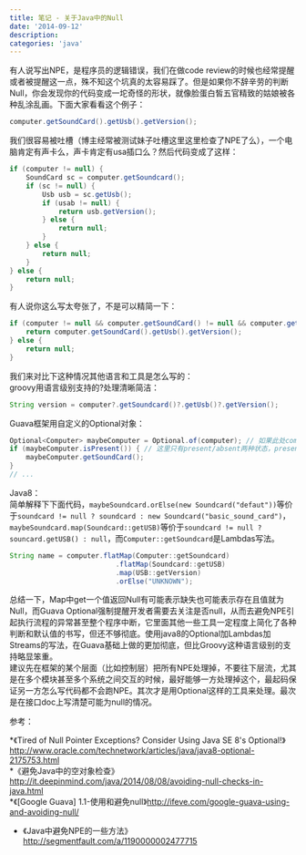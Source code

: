 ```yaml
---
title: 笔记 - 关于Java中的Null
date: '2014-09-12'
description: 
categories: 'java'
---
```


有人说写出NPE，是程序员的逻辑错误，我们在做code review的时候也经常提醒或者被提醒这一点，殊不知这个坑真的太容易踩了。但是如果你不辞辛劳的判断Null，你会发现你的代码变成一坨奇怪的形状，就像脸蛋白皙五官精致的姑娘被各种乱涂乱画。下面大家看看这个例子：  

```java
computer.getSoundCard().getUsb().getVersion();
```

我们很容易被吐槽（博主经常被测试妹子吐槽这里这里检查了NPE了么），一个电脑肯定有声卡么，声卡肯定有usa插口么？然后代码变成了这样：  

```java
if (computer != null) {
    SoundCard sc = computer.getSoundcard();
    if (sc != null) {
        Usb usb = sc.getUsb();
        if (usab != null) {
            return usb.getVersion();
        } else {
            return null;
        }      
    } else {
        return null;
    }
} else {
    return null;
}
```

有人说你这么写太夸张了，不是可以精简一下：  

```java
if (computer != null && computer.getSoundCard() != null && computer.getSoundCard().getUsb() != null) {
    return computer.getSoundCard().getUsb().getVersion();
} else {
    return null;
}
```

我们来对比下这种情况其他语言和工具是怎么写的：  
groovy用语言级别支持的?处理清晰简洁：  

```Groovy
String version = computer?.getSoundcard()?.getUsb()?.getVersion();
```

Guava框架用自定义的Optional<T>对象：  

```java
Optional<Computer> maybeComputer = Optional.of(computer); // 如果此处computer为null，将跑出NPE，可用Optional.fromNullable(T)允许传入Null表示缺失
if (maybeComputer.isPresent()) { // 这里只有present/absent两种状态，present时就拿到的对象就肯定不为null
    maybeComputer.getSoundCard();
}
// ...
```

Java8：  
简单解释下下面代码，`maybeSoundcard.orElse(new Soundcard("defaut"))`等价于`soundcard != null ? soundcard : new Soundcard("basic_sound_card")`，`maybeSoundcard.map(Soundcard::getUSB)`等价于`soundcard != null ? souncard.getUSB() : null`，而`Computer::getSoundcard`是Lambdas写法。  

```java
String name = computer.flatMap(Computer::getSoundcard)
                          .flatMap(Soundcard::getUSB)
                          .map(USB::getVersion)
                          .orElse("UNKNOWN");
```

总结一下，Map中get一个值返回Null有可能表示缺失也可能表示存在且值就为Null，而Guava Optional<T>强制提醒开发者需要去关注是否null，从而去避免NPE引起执行流程的异常甚至整个程序中断，它里面其他一些工具一定程度上简化了各种判断和默认值的书写，但还不够彻底。使用java8的Optional<T>加Lambdas加Streams的写法，在Guava基础上做的更加彻底，但比Groovy这种语言级别的支持略显笨重。  
建议先在框架的某个层面（比如控制层）把所有NPE处理掉，不要往下层流，尤其是在多个模块甚至多个系统之间交互的时候，最好能够一方处理掉这个，最起码保证另一方怎么写代码都不会跑NPE。其次才是用Optional<T>这样的工具来处理。最次是在接口doc上写清楚可能为null的情况。    

参考：  

*《Tired of Null Pointer Exceptions? Consider Using Java SE 8's Optional!》http://www.oracle.com/technetwork/articles/java/java8-optional-2175753.html  
*《避免Java中的空对象检查》http://it.deepinmind.com/java/2014/08/08/avoiding-null-checks-in-java.html  
*《[Google Guava] 1.1-使用和避免null》http://ifeve.com/google-guava-using-and-avoiding-null/  
* 《Java中避免NPE的一些方法》http://segmentfault.com/a/1190000002477715
